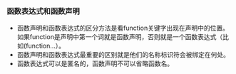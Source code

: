 ### 函数表达式和函数声明
- 函数声明和函数表达式的区分方法是看function关键字出现在声明中的位置。如果function是声明中第一个词就是函数声明，否则就是一个函数表达式（比如(function...）。
- 函数声明和函数表达式最重要的区别就是他们的名称标识符会被绑定在何处。
- 函数表达式可以是匿名的，函数声明不可以省略函数名。